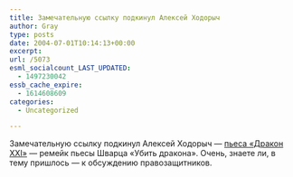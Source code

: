 ```yaml
---
title: Замечательную ссылку подкинул Алексей Ходорыч
author: Gray
type: posts
date: 2004-07-01T10:14:13+00:00
excerpt:
url: /5073
esml_socialcount_LAST_UPDATED:
  - 1497230042
essb_cache_expire:
  - 1614608609
categories:
  - Uncategorized

---
```








Замечательную ссылку подкинул Алексей Ходорыч &#8212; <a href="http://haritonov.kulichki.net/stories/dragon21.html" target="_blank">пьеса &#171;Дракон XXI&#187;</a> &#8212; ремейк пьесы Шварца &#171;Убить дракона&#187;. Очень, знаете ли, в тему пришлось &#8212; к обсуждению правозащитников.
